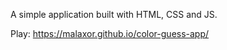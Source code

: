 A simple application built with HTML, CSS and JS.

Play: https://malaxor.github.io/color-guess-app/

